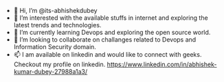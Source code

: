 - 👋 Hi, I’m @its-abhishekdubey
- 👀 I’m interested with the available stuffs in internet and exploring the latest trends and technologies.
- 🌱 I’m currently learning Devops and exploring the open source world.
- 💞️ I’m looking to collaborate on challanges related to Devops and Information Security domain. 
- 📫 I am available on linkedin and would like to connect with geeks. Checkout my profile on linkedin. https://www.linkedin.com/in/abhishek-kumar-dubey-27988a1a3/

<!---
its-abhishekdubey/its-abhishekdubey is a ✨ special ✨ repository because its `README.md` (this file) appears on your GitHub profile.
You can click the Preview link to take a look at your changes.
--->
